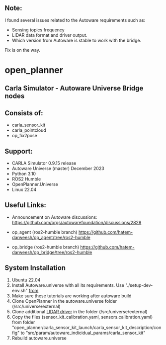 ## Note: 
I found several issues related to the Autoware requirements such as:

- Sensing topics frequency
- LIDAR data format and driver output.
- Which version from Autoware is stable to work with the bridge.

Fix is on the way. 

# open_planner
## Carla Simulator - Autoware Universe Bridge nodes

## Consists of: 
- carla_sensor_kit
- carla_pointcloud
- op_fix2pose

## Support: 
- CARLA Simulator 0.9.15 release 
- Autoware Universe (master) December 2023
- Python 3.10 
- ROS2 Humble
- OpenPlanner.Universe
- Linux 22.04

## Useful Links: 
- Announcement on Autoware discussions: 
https://github.com/orgs/autowarefoundation/discussions/2828

- op_agent (ros2-humble branch)
https://github.com/hatem-darweesh/op_agent/tree/ros2-humble

- op_bridge (ros2-humble branch)
https://github.com/hatem-darweesh/op_bridge/tree/ros2-humble

## System Installation
1. Ubuntu 22.04 
2. Install Autoware.universe with all its requirements. Use "./setup-dev-env.sh" [from](https://autowarefoundation.github.io/autoware-documentation/main/installation/autoware/source-installation/) 
3. Make sure these tutorials are working after autoware build
4. Clone OpenPlanner in the autoware.universe folder (/src/universe/external) 
5. Clone additional [LIDAR driver](https://github.com/autowarefoundation/awf_velodyne) in the folder (/src/universe/external)
6. Copy the files (sensor_kit_calibration.yaml, sensors.calibration.yaml) from folder "open_planner/carla_sensor_kit_launch/carla_sensor_kit_description/config" to "src/param/autoware_indicidual_params/carla_sensor_kit"
7. Rebuild autoware.universe


